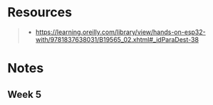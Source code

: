 # Resources
> - https://learning.oreilly.com/library/view/hands-on-esp32-with/9781837638031/B19565_02.xhtml#_idParaDest-38

# Notes

## Week 5
